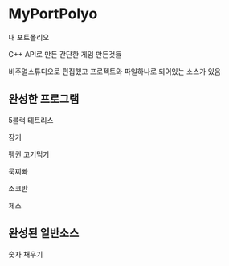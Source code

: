 # MyPortPolyo
내 포트폴리오

C++ API로 만든 간단한 게임 만든것들

비주얼스튜디오로 편집했고 프로젝트와 파일하나로 되어있는 소스가 있음


완성한 프로그램
----------------------------
5블럭 테트리스

장기

펭귄 고기먹기

묵찌빠

소코반

체스




완성된 일반소스
----------------------------
숫자 채우기